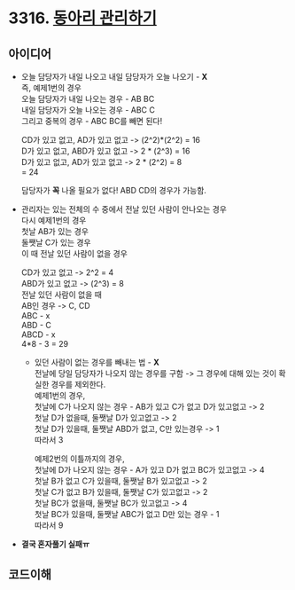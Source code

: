 # 3316. [동아리 관리하기](https://www.swexpertacademy.com/main/code/problem/problemDetail.do?contestProbId=AWBnFuhqxE8DFAWr&categoryId=AWBnFuhqxE8DFAWr&categoryType=CODE)

## 아이디어  
* 오늘 담당자가 내일 나오고 내일 담당자가 오늘 나오기 - **X**  
즉, 예제1번의 경우  
오늘 담당자가 내일 나오는 경우 - AB BC  
내일 담당자가 오늘 나오는 경우 - ABC C  
그리고 중복의 경우 - ABC BC를 빼면 된다!  
  
  CD가 있고 없고, AD가 있고 없고 -> (2^2)*(2^2) = 16  
  D가 있고 없고, ABD가 있고 없고 -> 2 * (2^3) = 16  
  D가 있고 없고, AD가 있고 없고 -> 2 * (2^2) = 8  
  = 24  
    
    담당자가 **꼭** 나올 필요가 없다! ABD CD의 경우가 가능함.
    
* 관리자는 있는 전체의 수 중에서 전날 있던 사람이 안나오는 경우  
다시 예제1번의 경우  
첫날 AB가 있는 경우  
둘쨋날 C가 있는 경우  
이 때 전날 있던 사람이 없을 경우  
  
  CD가 있고 없고 -> 2^2 = 4  
  ABD가 있고 없고 -> (2^3) = 8  
  전날 있던 사람이 없을 때  
  AB인 경우 -> C, CD  
  ABC - x  
  ABD - C  
  ABCD - x  
  4*8 - 3 = 29  
    
    * 있던 사람이 없는 경우를 빼내는 법 - **X**  
    전날에 당일 담당자가 나오지 않는 경우를 구함 -> 그 경우에 대해 있는 것이 확실한 경우를 제외한다.  
    예제1번의 경우,  
    첫날에 C가 나오지 않는 경우 - AB가 있고 C가 없고 D가 있고없고 -> 2  
    첫날 D가 없을때, 둘쨋날 D가 있고없고 -> 2  
    첫날 D가 있을때, 둘쨋날 ABD가 없고, C만 있는경우 -> 1  
    따라서 3  
      
      예제2번의 이틀까지의 경우,  
      첫날에 D가 나오지 않는 경우 - A가 있고 D가 없고 BC가 있고없고 -> 4  
      첫날 B가 없고 C가 있을때, 둘쨋날 B가 있고없고 -> 2  
      첫날 C가 없고 B가 있을때, 둘쨋날 C가 있고없고 -> 2  
      첫날 BC가 없을때, 둘쨋날 BC가 있고없고 -> 4  
      첫날 BC가 있을때, 둘쨋날 ABC가 없고 D만 있는 경우 - 1  
      따라서 9  
* **결국 혼자풀기 실패ㅠ**

## 코드이해  
